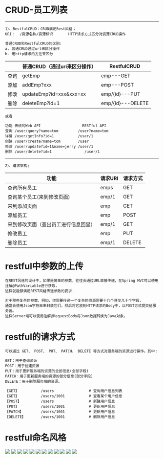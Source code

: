 # CRUD-员工列表

---
    1）、RestfulCRUD：CRUD满足Rest风格；
    URI：  /资源名称/资源标识       HTTP请求方式区分对资源CRUD操作

    普通CRUD和RestfulCRUD的区别:
    a. 普通CRUD通过url来区分操作
    b. 用http请求的方法来区分

|      | 普通CRUD（通过uri来区分操作） | RestfulCRUD       |
| ---- | ------------------------- | ----------------- |
| 查询 | getEmp                    | emp---GET         |
| 添加 | addEmp?xxx                | emp---POST        |
| 修改 | updateEmp?id=xxx&xxx=xx   | emp/{id}---PUT    |
| 删除 | deleteEmp?id=1            | emp/{id}---DELETE |

    或者

    功能 传统的Web API 					RESTful API 		
    查询 /user/query?name=tom    		/user?name=tom 	
    详情 /user/getInfo?id=1 		 	/user/1 			
    创建 /user/create?name=tom   		/user 		
    修改 /user/update?id=1&name=jerry	/user/1 			
    删除 /user/delete?id=1 			   /user/1 	
    
---
    
    2）、请求架构;

| 功能                             | 请求URI | 请求方式 |
| ------------------------------------ | ------- | -------- |
| 查询所有员工                         | emps    | GET      |
| 查询某个员工(来到修改页面)           | emp/1   | GET      |
| 来到添加页面                         | emp     | GET      |
| 添加员工                             | emp     | POST     |
| 来到修改页面（查出员工进行信息回显） | emp/1   | GET      |
| 修改员工                             | emp     | PUT      |
| 删除员工                             | emp/1   | DELETE   |

# restful中参数的上传

    在REST风格的设计中，如果是简单的参数，往往会通过URL直接传递，在Spring MVC可以使用注解@PathVariable进行获取，
    这样就能够满足REST风格传递参数的要求.

    对于那些复杂的参数，例如，你需要传递一个复杂的资源需要十几个甚至几十个字段，
    通常会使用Json字符串来封装它们，然后将它放到HTTP请求的Body中，以POST方式提交给服务器。
    这样Server端可以使用注解@RequestBody将Json数据转换为Java对象。

# restful的请求方式

    可以通过 GET、 POST、 PUT、 PATCH、 DELETE 等方式对服务端的资源进行操作。其中：

    GET：用于查询资源
    POST：用于创建资源
    PUT：用于更新服务端的资源的全部信息(全部字段)
    PATCH：用于更新服务端的资源的部分信息(部分字段)
    DELETE：用于删除服务端的资源。

    【GET】          /users                # 查询用户信息列表
    【GET】          /users/1001           # 查看某个用户信息
    【POST】         /users                # 新建用户信息
    【PUT】          /users/1001           # 更新用户信息
    【PATCH】        /users/1001           # 更新用户信息
    【DELETE】       /users/1001           # 删除用户信息

# restful命名风格

![](../pics/restful01.png)
![](../pics/restful02.png)
![](../pics/restful03.png)
![](../pics/restful04.png)
![](../pics/restful05.png)
![](../pics/restful06.png)
![](../pics/restful07.png)
![](../pics/restful08.png)
![](../pics/restful09.png)
![](../pics/restful10.png)
![](../pics/restful11.png)
![](../pics/api文档设计.png)
